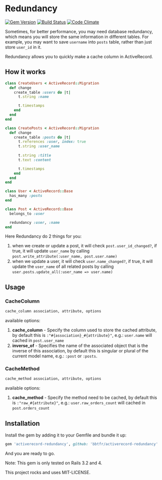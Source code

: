 Redundancy
==========

[![Gem Version](https://fury-badge.herokuapp.com/rb/activerecord-redundancy.png)](http://badge.fury.io/rb/activerecord-redundancy)
[![Build Status](https://api.travis-ci.org/bbtfr/activerecord-redundancy.png?branch=master)](http://travis-ci.org/bbtfr/activerecord-redundancy)
[![Code Climate](https://codeclimate.com/github/bbtfr/activerecord-redundancy.png)](https://codeclimate.com/github/bbtfr/activerecord-redundancy)

Sometimes, for better performance, you may need database redundancy, which means you will store the same information in different tables. For example, you may want to save `username` into `posts` table, rather than just store `user_id` in it.

Redundancy allows you to quickly make a cache column in ActiveRecord.

How it works
------------

```ruby
class CreateUsers < ActiveRecord::Migration
  def change
    create_table :users do |t|
      t.string :name

      t.timestamps
    end
  end
end

class CreatePosts < ActiveRecord::Migration
  def change
    create_table :posts do |t|
      t.references :user, index: true
      t.string :user_name
      
      t.string :title
      t.text :content

      t.timestamps
    end
  end
end

class User < ActiveRecord::Base
  has_many :posts
end

class Post < ActiveRecord::Base
  belongs_to :user

  redundancy :user, :name
end
```

Here Redundancy do 2 things for you:

1. when we create or update a post, it will check `post.user_id_changed?`, if true, it will update `user_name` by calling `post.write_attribute(:user_name, post.user.name)`
2. when we update a user, it will check `user.name_changed?`, if true, it will update the `user_name` of all related posts by calling `user.posts.update_all(:user_name => user.name)`


Usage
-----

### CacheColumn

```ruby
cache_column association, attribute, options
```

available options:

1. __cache_column__ - Specify the column used to store the cached attribute, by default this is `:"#{association}_#{attribute}"`, e.g.: `user.name` will cached in `post.user_name`
2. __inverse_of__ - Specifies the name of the associated object that is the inverse of this association, by default this is singular or plural of the current model name, e.g.: `:post` or `:posts`.

### CacheMethod

```ruby
cache_method association, attribute, options
```

available options:

1. __cache_method__ - Specify the method need to be cached, by default this is `:"raw_#{attribute}"`, e.g.: `user.raw_orders_count` will cached in `post.orders_count`

Installation
------------

Install the gem by adding it to your Gemfile and bundle it up:

```ruby
gem 'activerecord-redundancy', github: 'bbtfr/activerecord-redundancy'
```

And you are ready to go.

Note: This gem is only tested on Rails 3.2 and 4.

This project rocks and uses MIT-LICENSE.

